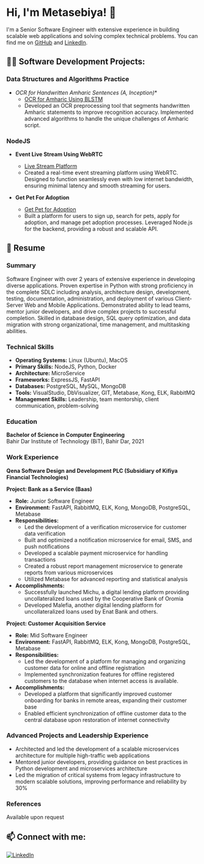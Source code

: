# Hi, I'm Metasebiya! 👋

I'm a Senior Software Engineer with extensive experience in building scalable web applications and solving complex technical problems. You can find me on [GitHub](https://github.com/Metasebiya-21) and [LinkedIn](https://www.linkedin.com/in/metasebiya-mulugeta-a942861a0/).

## 👨‍💻 Software Development Projects:

### Data Structures and Algorithms Practice

- **OCR for Handwritten Amharic Sentences (A*, Inception)**
  - [OCR for Amharic Using BLSTM](https://github.com/Metasebiya-21/amharic-ocr-preprocessor)
  - Developed an OCR preprocessing tool that segments handwritten Amharic statements to improve recognition accuracy. Implemented advanced algorithms to handle the unique challenges of Amharic script.

### NodeJS

- **Event Live Stream Using WebRTC**
  - [Live Stream Platform](https://github.com/Metasebiya-21/nodejs-webrtc-event-stream)
  - Created a real-time event streaming platform using WebRTC. Designed to function seamlessly even with low internet bandwidth, ensuring minimal latency and smooth streaming for users.

- **Get Pet For Adoption**
  - [Get Pet for Adoption](https://github.com/Metasebiya-21/get-pet-for-adoption)
  - Built a platform for users to sign up, search for pets, apply for adoption, and manage pet adoption processes. Leveraged Node.js for the backend, providing a robust and scalable API.

## 📄 Resume

### Summary

Software Engineer with over 2 years of extensive experience in developing diverse applications. Proven expertise in Python with strong proficiency in the complete SDLC including analysis, architecture design, development, testing, documentation, administration, and deployment of various Client-Server Web and Mobile Applications. Demonstrated ability to lead teams, mentor junior developers, and drive complex projects to successful completion. Skilled in database design, SQL query optimization, and data migration with strong organizational, time management, and multitasking abilities.

### Technical Skills

- **Operating Systems:** Linux (Ubuntu), MacOS
- **Primary Skills:** NodeJS, Python, Docker
- **Architecture:** MicroService
- **Frameworks:** ExpressJS, FastAPI
- **Databases:** PostgreSQL, MySQL, MongoDB
- **Tools:** VisualStudio, DbVisualizer, GIT, Metabase, Kong, ELK, RabbitMQ
- **Management Skills:** Leadership, team mentorship, client communication, problem-solving

### Education

**Bachelor of Science in Computer Engineering**  
Bahir Dar Institute of Technology (BiT), Bahir Dar, 2021

### Work Experience

**Qena Software Design and Development PLC (Subsidiary of Kifiya Financial Technologies)**

**Project: Bank as a Service (Baas)**
- **Role:** Junior Software Engineer
- **Environment:** FastAPI, RabbitMQ, ELK, Kong, MongoDB, PostgreSQL, Metabase
- **Responsibilities:**
  - Led the development of a verification microservice for customer data verification
  - Built and optimized a notification microservice for email, SMS, and push notifications
  - Developed a scalable payment microservice for handling transactions
  - Created a robust report management microservice to generate reports from various microservices
  - Utilized Metabase for advanced reporting and statistical analysis
- **Accomplishments:**
  - Successfully launched Michu, a digital lending platform providing uncollateralized loans used by the Cooperative Bank of Oromia
  - Developed Malefia, another digital lending platform for uncollateralized loans used by Enat Bank and others.

**Project: Customer Acquisition Service**
- **Role:** Mid Software Engineer
- **Environment:** FastAPI, RabbitMQ, ELK, Kong, MongoDB, PostgreSQL, Metabase
- **Responsibilities:**
  - Led the development of a platform for managing and organizing customer data for online and offline registration
  - Implemented synchronization features for offline registered customers to the database when internet access is available.
- **Accomplishments:**
  - Developed a platform that significantly improved customer onboarding for banks in remote areas, expanding their customer base
  - Enabled efficient synchronization of offline customer data to the central database upon restoration of internet connectivity

### Advanced Projects and Leadership Experience

- Architected and led the development of a scalable microservices architecture for multiple high-traffic web applications
- Mentored junior developers, providing guidance on best practices in Python development and microservices architecture
- Led the migration of critical systems from legacy infrastructure to modern scalable solutions, improving performance and reliability by 30%

### References

Available upon request

## 📫 Connect with me:

[![LinkedIn](https://img.shields.io/badge/LinkedIn-Metasebiya%20Mulugeta-blue)](https://www.linkedin.com/in/metasebiya-mulugeta-a942861a0/)
